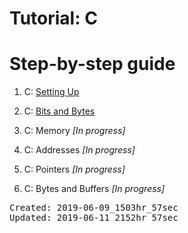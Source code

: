 # Tutorial: C
<h1>Step-by-step guide</h1>

1. C: <a href="https://medium.com/@mikaileliyah/c-set-up-ed7e3014c371">Setting Up</a>

2. C: <a href="https://medium.com/@mikaileliyah/c-bits-and-bytes-a7bdd872efc2">Bits and Bytes</a>

3. C: Memory 				<i>[In progress]</i>
4. C: Addresses 			<i>[In progress]</i>
5. C: Pointers 				<i>[In progress]</i>
6. C: Bytes and Buffers 	<i>[In progress]</i>

<PRE>
Created: 2019-06-09_1503hr_57sec
Updated: 2019-06-11_2152hr_57sec
</PRE>